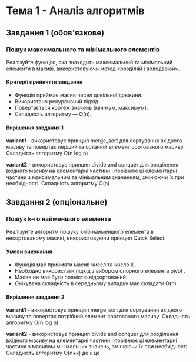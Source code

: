 # Тема 1 - Аналіз алгоритмів

## Завдання 1 (обов'язкове)

### Пошук максимального та мінімального елементів

Реалізуйте функцію, яка знаходить максимальний та мінімальний елементи в масиві, використовуючи метод «розділяй і володарюй».

#### Критерії прийняття завдання

- Функція приймає масив чисел довільної довжини.
- Використано рекурсивний підхід.
- Повертається кортеж значень (мінімум, максимум).
- Складність алгоритму — O(n).

#### Вирішення завдання 1

**variant1** - використовує принцип merge_sort для сортування вхідного масиву та повертає перший та останній елемент сортованого масиву. Складність алгоритму O(n log n)

**variant2** - використовує принцип divide and conquer для розділення вхідного масиву на елементарні частини і порівнює ці елементарні частини з максимальним та мінімальним значенням, змінюючи їх при необхідності. Складність алгоритму O(n)

## Завдання 2 (опціональне)

### Пошук k-го найменшого елемента

Реалізуйте алгоритм пошуку k-го найменшого елемента в несортованому масиві, використовуючи принцип Quick Select.

#### Умови виконання

- Функція має приймати масив чисел та число k.
- Необхідно використати підхід з вибором опорного елемента pivot .
- Масив не має бути повністю відсортований.
- Очікувана складність в середньому випадку має складати O(n).

#### Вирішення завдання 2

**variant1** - використовує принцип merge_sort для сортування вхідного масиву та повертає потрібний елемент сортованого масиву. Складність алгоритму O(n log n)

**variant2** - використовує принцип divide and conquer для розділення вхідного масиву на елементарні частини і порівнює ці елементарні частини з масивом мінімальних значень, змінюючи їх при необхідності. Складність алгоритму O(n+к) де `к` це
